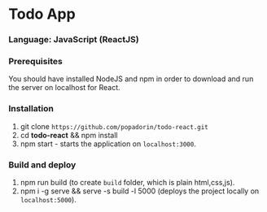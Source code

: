 # Todo App

### Language: JavaScript (ReactJS)

### Prerequisites
You should have installed NodeJS and npm in order to download and run the server on localhost for React.

### Installation 

1. git clone `https://github.com/popadorin/todo-react.git`
2. cd **todo-react** && npm install
3. npm start - starts the application on `localhost:3000`.

### Build and deploy 

1. npm run build (to create `build` folder, which is plain html,css,js).
2. npm i -g serve && serve -s build -l 5000 (deploys the project locally on `localhost:5000`).
